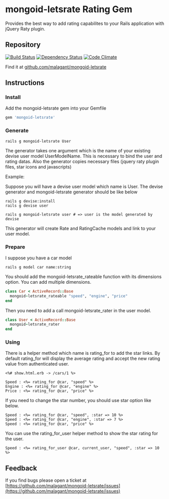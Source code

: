 # mongoid-letsrate Rating Gem

Provides the best way to add rating capabilites to your Rails application with jQuery Raty plugin.

## Repository

[![Build Status](https://secure.travis-ci.org/malagant/mongoid-letsrate.png)](http://travis-ci.org/malagant/mongoid-letsrate)
[![Dependency Status](https://gemnasium.com/malagant/mongoid-letsrate.png)](https://gemnasium.com/malagant/mongoid-letsrate)
[![Code Climate](https://codeclimate.com/badge.png)](https://codeclimate.com/github/malagant/mongoid-letsrate)

Find it at [github.com/malagant/mongoid-letsrate](https://github.com/malagant/mongoid-letsrate)

## Instructions

### Install

Add the mongoid-letsrate gem into your Gemfile

```ruby
gem 'mongoid-letsrate'
```

### Generate

```
rails g mongoid-letsrate User
```

The generator takes one argument which is the name of your existing devise user model UserModelName. This is necessary to bind the user and rating datas.
Also the generator copies necessary files (jquery raty plugin files, star icons and javascripts)

Example:

Suppose you will have a devise user model which name is User. The devise generator and mongoid-letsrate generator should be like below

```
rails g devise:install
rails g devise user

rails g mongoid-letsrate user # => user is the model generated by devise
```

This generator will create Rate and RatingCache models and link to your user model.

### Prepare

I suppose you have a car model

```
rails g model car name:string
```

You should add the mongoid-letsrate_rateable function with its dimensions option. You can add multiple dimensions.

```ruby
class Car < ActiveRecord::Base
  mongoid-letsrate_rateable "speed", "engine", "price"
end
```

Then you need to add a call mongoid-letsrate_rater in the user model.

```ruby
class User < ActiveRecord::Base
  mongoid-letsrate_rater
end
```

### Using

There is a helper method which name is rating_for to add the star links. By default rating_for will display the average rating and accept the
new rating value from authenticated user.

```erb
<%# show.html.erb -> /cars/1 %>

Speed : <%= rating_for @car, "speed" %>
Engine : <%= rating_for @car, "engine" %>
Price : <%= rating_for @car, "price" %>
```

If you need to change the star number, you should use star option like below.

```erb
Speed : <%= rating_for @car, "speed", :star => 10 %>
Speed : <%= rating_for @car, "engine", :star => 7 %>
Speed : <%= rating_for @car, "price" %>
```

You can use the rating_for_user helper method to show the star rating for the user.

```erb
Speed : <%= rating_for_user @car, current_user, "speed", :star => 10 %>
```


## Feedback
If you find bugs please open a ticket at [https://github.com/malagant/mongoid-letsrate/issues](https://github.com/malagant/mongoid-letsrate/issues)
